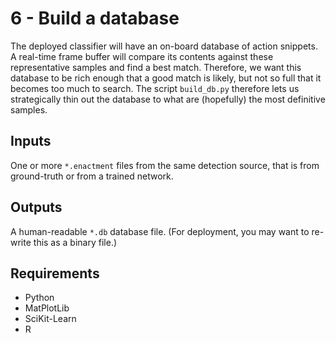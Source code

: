# 6 - Build a database

The deployed classifier will have an on-board database of action snippets. A real-time frame buffer will compare its contents against these representative samples and find a best match. Therefore, we want this database to be rich enough that a good match is likely, but not so full that it becomes too much to search. The script `build_db.py` therefore lets us strategically thin out the database to what are (hopefully) the most definitive samples.

## Inputs

One or more `*.enactment` files from the same detection source, that is from ground-truth or from a trained network.

## Outputs

A human-readable `*.db` database file. (For deployment, you may want to re-write this as a binary file.)

## Requirements
- Python
- MatPlotLib
- SciKit-Learn
- R
